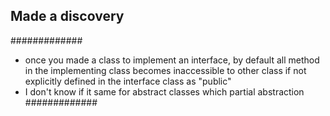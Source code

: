 ## Made a discovery

#############
- once you made a class to implement an interface,
by default all method in the implementing class
becomes inaccessible to other class if not
explicitly defined in the interface class
as "public"
- I don't know if it same for abstract classes which partial abstraction\
#############